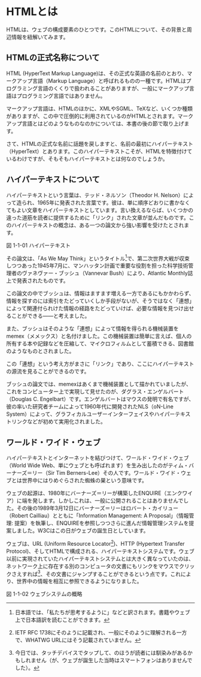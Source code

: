 <!-- たぶん、この節を書くのが一番難しいと思うので、最後に後回しにしておく -->
# HTMLとは

HTMLは、ウェブの構成要素のひとつです。このHTMLについて、その背景と周辺情報を紐解いてみます。

<!--
https://developer.mozilla.org/ja/docs/Web/HTML
-->

## HTMLの正式名称について

HTML (HyperText Markup Language)は、その正式な英語の名前のとおり、マークアップ言語（Markup Language）と呼ばれるものの一種です。HTMLはプログラミング言語のくくりで扱われることがありますが、一般にマークアップ言語はプログラミング言語ではありません。

マークアップ言語は、HTMLのほかに、XMLやSGML、TeXなど、いくつか種類がありますが、この中で圧倒的に利用されているのがHTMLとされます。マークアップ言語とはどのようなものなのかについては、本書の後の節で取り上げます。

さて、HTMLの正式な名前に話題を戻しますと、名前の最初にハイパーテキスト（HyperText）とあります。このハイパーテキストこそが、HTMLを特徴付けているわけですが、そもそもハイパーテキストとは何なのでしょうか。


## ハイパーテキストについて

ハイパーテキストという言葉は、テッド・ネルソン（Theodor H. Nelson）によって造られ、1965年に発表された言葉です。彼は、単に順序どおりに書かなくてもよい文章をハイパーテキストとしています。言い換えるならば、いくつかの違った道筋を読者に提供するために「リンク」された文章が並んだものです。このハイパーテキストの概念は、ある一つの論文から強い影響を受けたとされます。

図 1-1-01 ハイパーテキスト

その論文は、「As We May Think」というタイトル[^1]で、第二次世界大戦が収束しつつあった1945年7月に、マンハッタン計画で重要な役割を担った科学技術管理者のヴァネヴァー・ブッシュ（Vannevar Bush）により、Atlantic Monthly誌上で発表されたものです。

この論文の中でブッシュは、情報はますます増える一方であるにもかかわらず、情報を探すのには索引をたどっていくしか手段がないが、そうではなく「連想」によって関連付られけた情報の経路をたどっていけば、必要な情報を見つけ出せることができる――と考えました。

また、ブッシュはそのような「連想」によって情報を得られる機械装置をmemex（メメックス）と名付けました。この機械装置は簡単に言えば、個人の所有する本や記録などを圧縮して、マイクロフィルムとして蓄積できる、図書館のようなものとされました。

この「連想」という考え方がまさに「リンク」であり、ここにハイパーテキストの源流を見ることができるのです。

ブッシュの論文では、memexはあくまで機械装置として描かれていましたが、これをコンピューター上で実現して見せたのが、ダグラス・エンゲルバート（Douglas C. Engelbart）です。エンゲルバートはマウスの発明で有名ですが、彼の率いた研究者チームによって1960年代に開発されたNLS（oN-Line System）によって、グラフィカルユーザーインターフェイスやハイパーテキストリンクなどが初めて実用化されました。

[^1]: 日本語では、「私たちが思考するように」などと訳されます。書籍やウェブ上で日本語訳を読むことができます。

## ワールド・ワイド・ウェブ

ハイパーテキストとインターネットを結びつけて、ワールド・ワイド・ウェブ（World Wide Web、単にウェブとも呼ばれます）を生み出したのがティム・バーナーズ＝リー（Sir Tim Berners-Lee）その人です。ワールド・ワイド・ウェブとは世界中にはりめぐらされた蜘蛛の巣という意味です。

ウェブの起源は、1980年にバーナーズ＝リーが構築したENQUIRE（エンクワイア）に端を発します。しかしこれは、一般に公開されることはありませんでした。その後の1989年3月12日にバーナーズ＝リーはロバート・カイリュー（Robert Cailliau）とともに「Information Management: A Proposal」（情報管理: 提案）を執筆し、ENQUIREを参照しつつさらに進んだ情報管理システムを提案しました。W3Cはこの日がウェブの誕生日としています。

ウェブは、URL (Uniform Resource Locator[^2])、HTTP (Hypertext Transfer Protocol)、そしてHTMLで構成される、ハイパーテキストシステムです。ウェブ以前に実現されていたハイパーテキストシステムとは大きく異なっていたのは、ネットワーク上に存在する別のコンピュータの文書にもリンクをマウスでクリックさえすれば[^3]、その文書にジャンプすることができるという点です。これにより、世界中の情報を相互に参照できるようになりました。

[^2]: IETF RFC 1738にそのように記載され、一般にそのように理解される一方で、WHATWG URLにはそう記載されていません。
[^3]: 今日では、タッチデバイスでタップして、のほうが読者には馴染みがあるかもしれません（が、ウェブが誕生した当時はスマートフォンはありませんでした）。


図 1-1-02 ウェブシステムの概略


